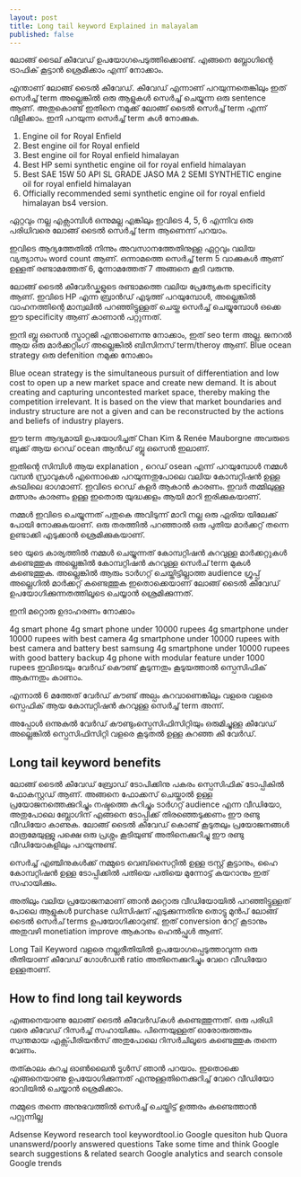 ```yaml
---
layout: post
title: Long tail keyword Explained in malayalam
published: false
---
```


ലോങ്ങ് ടൈല്  കീവേഡ് ഉപയോഗപെടുത്തിക്കൊണ്ട്. എങ്ങനെ ബ്ലോഗിന്റെ ട്രാഫിക് കൂട്ടാൻ  ശ്രെമിക്കാം എന്ന് നോക്കാം.

എന്താണ് ലോങ്ങ് ടൈൽ കീവേഡ്. കീവേഡ് എന്നാണ് പറയുന്നതെങ്കിലും ഇത് സെർച്ച് term  അല്ലെങ്കിൽ ഒരു ആളുകൾ സെർച്ച് ചെയ്യുന്ന ഒരു sentence  ആണ്. അതുകൊണ്ട് ഇതിനെ നമുക്ക് ലോങ്ങ് ടൈൽ സെർച്ച് term  എന്ന് വിളിക്കാം. ഇനി പറയുന്ന സെർച്ച് term കൾ  നോക്കുക.

1. Engine oil for Royal Enfield
1. Best engine oil for Royal enfield
1. Best engine oil for Royal enfield himalayan
1. Best HP semi synthetic engine oil for royal enfield himalayan
1. Best SAE 15W 50 API SL GRADE JASO MA 2 SEMI SYNTHETIC engine oil for royal enfield himalayan
1. Officially recommended semi synthetic engine oil for royal enfield himalayan bs4 version.

ഏറ്റവും നല്ല എക്സാമ്പിൾ ഒന്നുമല്ല എങ്കിലും ഇവിടെ 4, 5, 6 എന്നിവ ഒരു പരിധിവരെ ലോങ്ങ് ടൈൽ സെർച്ച് term  ആണെന്ന് പറയാം.

ഇവിടെ ആദ്യത്തേതിൽ നിന്നും അവസാനത്തേതിനുള്ള ഏറ്റവും വലിയ വ്യത്യാസം word count  ആണ്. ഒന്നാമത്തെ സെർച്ച് term 5 വാക്കുകൾ ആണ് ഉള്ളത് രണ്ടാമത്തേത് 6, മൂന്നാമത്തേത് 7 അങ്ങനെ കൂടി വരുന്നു.

ലോങ്ങ് ടൈൽ കീവേർഡ്കളുടെ രണ്ടാമത്തെ വലിയ പ്രേത്യേകത specificity ആണ്. ഇവിടെ HP എന്ന ബ്രാൻഡ് എടുത്ത് പറയുമ്പോൾ, അല്ലെങ്കിൽ വാഹനത്തിന്റെ മാന്വലിൽ പറഞ്ഞിട്ടുള്ളത്  ചെയ്ത സെർച്ച് ചെയ്യുമ്പോൾ ഒക്കെ ഈ specificity  ആണ് കാണാൻ പറ്റുന്നത്.

ഇനി ബ്ലൂ ഒസെൻ സ്ട്രാറ്റജി എന്താണെന്നു നോക്കാം, ഇത് seo term  അല്ല. ജനറൽ ആയ ഒരു മാർക്കറ്റിംഗ് അല്ലെങ്കിൽ ബിസിനസ് term/theroy  ആണ്. Blue ocean strategy ഒരു defenition നമുക്ക നോക്കാം

Blue ocean strategy is the simultaneous pursuit of differentiation and low cost to open up a new market space and create new demand. It is about creating and capturing uncontested market space, thereby making the competition irrelevant. It is based on the view that market boundaries and industry structure are not a given and can be reconstructed by the actions and beliefs of industry players.

ഈ term ആദ്യമായി ഉപയോഗിച്ചത് Chan Kim & Renée Mauborgne അവരുടെ ബുക്ക് ആയ റെഡ് ocean  ആൻഡ് ബ്ലൂ ഒസെൻ ഇലാണ്.
 
ഇതിന്റെ സിമ്പിൾ ആയ explanation , റെഡ് osean  എന്ന് പറയുമ്പോൾ നമ്മൾ വമ്പൻ സ്രാവുകൾ എന്നൊക്കെ പറയുന്നതുപോലെ വലിയ കോമ്പറ്റിഷൻ ഉള്ള കടലിലെ ഭാഗമാണ്. ഇവിടെ റെഡ് കളർ ആകാൻ കാരണം. ഇവർ തമ്മിലുള്ള മത്സരം കാരണം ഉള്ള ഇതൊരു യുദ്ധക്കളം ആയി മാറി ഇരിക്കുകയാണ്.

നമ്മൾ ഇവിടെ ചെയ്യുന്നത് പതുകെ അവിടുന്ന് മാറി നല്ല ഒരു ഏരിയ യിലേക്ക് പോയി നോക്കുകയാണ്. ഒരു തരത്തിൽ പറഞ്ഞാൽ ഒരു പുതിയ മാർക്കറ്റ് തന്നെ ഉണ്ടാക്കി എടുക്കാൻ ശ്രെമിക്കുകയാണ്.

seo യുടെ കാര്യത്തിൽ നമ്മൾ ചെയ്യുന്നത് കോമ്പറ്റിഷൻ കുറവുള്ള മാർക്കറ്റുകൾ കണ്ടെത്തുക അല്ലെങ്കിൽ കോമ്പറ്റിഷൻ കുറവുള്ള സെർച് term മുകൾ കണ്ടെത്തുക. അല്ലെങ്കിൽ ആരും ടാർഗറ്റ് ചെയ്തിട്ടില്ലാത്ത audience ഗ്രൂപ്പ് അല്ലെഗിൽ മാർക്കറ്റ് കണ്ടെത്തുക ഇതൊക്കെയാണ് ലോങ്ങ് ടൈൽ കീവേഡ് ഉപയോഗിക്കുന്നതത്തിലൂടെ ചെയ്യാൻ ശ്രെമിക്കുന്നത്.

ഇനി മറ്റൊരു ഉദാഹരണം നോക്കാം 

4g smart phone
4g smart phone under 10000 rupees
4g smartphone under 10000 rupees with best camera
4g smartphone under 10000 rupees with best camera and battery
best samsung 4g smartphone under 10000 rupees with good battery backup
4g phone with modular feature under 1000 rupees
ഇവിടെയും വേർഡ് കൌണ്ട് കൂടുന്നതും കൂടുയത്താൽ സ്പെസിഫിക് ആകുന്നതും കാണാം. 

എന്നാൽ 6 മത്തേത് വേർഡ് കൗണ്ട് അല്പം കുറവാണെങ്കിലും വളരെ വളരെ സ്പെഫിക് ആയ കോമ്പറ്റിഷൻ കുറവുള്ള സെർച്ച് term അന്ന്. 

അപ്പോൾ ഒന്നുകുൽ വേർഡ് കൗണ്ടുംസ്പെസിഫിസിറ്റിയും ഒരുമിച്ചുള്ള കീവേഡ് അല്ലെങ്കിൽ സ്പെസിഫിസിറ്റി വളരെ കൂടുതൽ ഉള്ള കുറഞ്ഞ കീ വേർഡ്.

## Long tail keyword benefits

ലോങ്ങ് ടൈൽ കീവേഡ് ബ്രോഡ് ടോപിക്കിനു പകരം സ്പെസിഫിക് ടോപ്പികിൽ ഫോകസ്റ്റഡ് ആണ്.  അങ്ങനെ ഫോക്കസ് ചെയ്താൽ ഉള്ള പ്രയോജനത്തെക്കുറിച്ചും നഷ്ടത്തെ കുറിച്ചും ടാർഗറ്റ് audience എന്ന വീഡിയോ, അതുപോലെ ബ്ലോഗിന് എങ്ങനെ ടോപ്പിക്ക് തിരഞ്ഞെടുക്കണം ഈ രണ്ടു വീഡിയോ കാണുക. ലോങ്ങ് ടൈൽ കീവേഡ് കൊണ്ട് കൂടുതലും പ്രയോജനങ്ങൾ മാത്രമേയുള്ളു പക്ഷെ ഒരു പ്രശ്നം കൂടിയുണ്ട് അതിനെക്കുറിച്ചു ഈ രണ്ടു വീഡിയോകളിലും പറയുന്നുണ്ട്.

സെർച്ച് എഞ്ചിനുകൾക്ക് നമ്മുടെ വെബ്‌സൈറ്റിൽ ഉള്ള ട്രസ്റ്റ് കൂട്ടാനും, ഹൈ കോമ്പറ്റിഷൻ ഉള്ള ടോപ്പിക്കിൽ പതിയെ പതിയെ മുന്നോട്ട് കയറാനും ഇത് സഹായിക്കും.

അതിലും വലിയ പ്രയോജനമാണ് ഞാൻ മറ്റൊരു വീഡിയോയിൽ പറഞ്ഞിട്ടുള്ളത് പോലെ ആളുകൾ purchase ഡിസിഷന് എടുക്കുന്നതിനു തൊട്ടു മുൻപ് ലോങ്ങ് ടൈൽ സെർച് terms ഉപയോഗിക്കാറുണ്ട്. ഇത് conversion റേറ്റ് കൂടാനും അതുവഴി monetiation improve ആകാനും ഹെൽപ്ഫുൾ ആണ്.

Long Tail Keyword വളരെ നല്ലരീതിയിൽ ഉപയോഗപ്പെടുത്താവുന്ന ഒരു രീതിയാണ് കീവേഡ് ഗോൾഡൻ ratio അതിനെക്കുറിച്ചും വേറെ വീഡിയോ ഉള്ളതാണ്.


## How to find long tail keywords

എങ്ങനെയാണു ലോങ്ങ് ടൈൽ കീവേർഡ്‌കൾ കണ്ടെത്തുന്നത്. ഒരു 
 പരിധി വരെ കീവേഡ് റിസർച്ച് സഹായിക്കും. പിന്നെയുള്ളത് ഓരോരുത്തരും സ്വന്തമായ എക്സ്പീരിയൻസ് അതുപോലെ റിസർചിലൂടെ കണ്ടെത്തുക തന്നെ വേണം.

തത്കാലം കുറച്ച ഓൺലൈൻ ടൂൾസ് ഞാൻ പറയാം. ഇതൊക്കെ എങ്ങനെയാണു ഉപയോഗിക്കുന്നത് എന്നുള്ളതിനെക്കുറിച്ച് വേറെ വീഡിയോ ഭാവിയിൽ ചെയ്യാൻ ശ്രെമിക്കാം.

നമ്മുടെ തന്നെ അനുഭവത്തിൽ സെർച്ച് ചെയ്തിട്ട് ഉത്തരം കണ്ടെത്താൻ പറ്റുന്നില്ല 

Adsense Keyword research tool
keywordtool.io
Google quesiton hub
Quora unanswerd/poorly answered questions
Take some time and think
Google search suggestions & related search
Google analytics and search console
Google trends